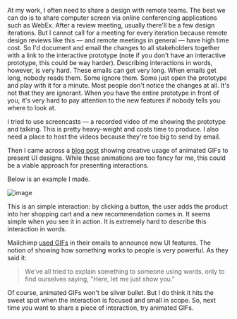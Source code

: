 At my work, I often need to share a design with remote teams. The best we can do is to share computer screen via online conferencing applications such as WebEx. After a review meeting, usually there'll be a few design iterations. But I cannot call for a meeting for every iteration because remote design reviews like this — and remote meetings in general — have high time cost. So I'd document and email the changes to all stakeholders together with a link to the interactive prototype (note if you don't have an interactive prototype, this could be way harder). Describing interactions in words, however, is very hard. These emails can get very long. When emails get long, nobody reads them. Some ignore them. Some just open the prototype and play with it for a minute. Most people don't notice the changes at all. It's not that they are ignorant. When you have the entire prototype in front of you, it's very hard to pay attention to the new features if nobody tells you where to look at.

I tried to use screencasts — a recorded video of me showing the prototype and talking. This is pretty heavy-weight and costs time to produce. I also need a place to host the videos because they're too big to send by email.

Then I came across a [blog post](http://line25.com/articles/creative-uses-animated-gifs-present-ui-designs) showing creative usage of animated GIFs to present UI designs. While these animations are too fancy for me, this could be a viable approach for presenting interactions.

Below is an example I made.

![image](http://com.wangyazhou.assets.s3.amazonaws.com/interaction.gif)

This is an simple interaction: by clicking a button, the user adds the product into her shopping cart and a new recommendation comes in. It seems simple when you see it in action. It is extremely hard to describe this interaction in words.

Mailchimp [used GIFs](http://blog.mailchimp.com/showing-vs-telling-with-gifs/) in their emails to announce new UI features. The notion of showing how something works to people is very powerful. As they said it:

> We’ve all tried to explain something to someone using words, only to find ourselves saying, "Here, let me just show you."

Of course, animated GIFs won't be silver bullet. But I do think it hits the sweet spot when the interaction is focused and small in scope. So, next time you want to share a piece of interaction, try animated GIFs.